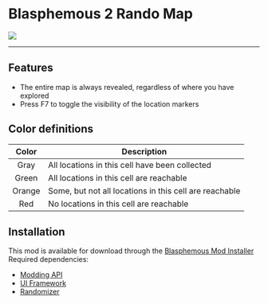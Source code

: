# Blasphemous 2 Rando Map

<img src="https://img.shields.io/github/downloads/BrandenEK/BlasII.Randomizer.MapTracker/total?color=872124&style=for-the-badge">

---

## Features
- The entire map is always revealed, regardless of where you have explored
- Press F7 to toggle the visibility of the location markers

## Color definitions

| Color | Description |
| :---: | ----------- |
| Gray | All locations in this cell have been collected |
| Green | All locations in this cell are reachable |
| Orange | Some, but not all locations in this cell are reachable |
| Red | No locations in this cell are reachable |

## Installation
This mod is available for download through the [Blasphemous Mod Installer](https://github.com/BrandenEK/Blasphemous.Modding.Installer) <br>
Required dependencies:
- [Modding API](https://github.com/BrandenEK/BlasII.ModdingAPI)
- [UI Framework](https://github.com/BrandenEK/BlasII.Framework.UI)
- [Randomizer](https://github.com/BrandenEK/BlasII.Randomizer)
